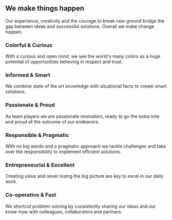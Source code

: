 ## We make things happen

Our experience, creativity and the courage to break new ground bridge the gap between ideas and successful solutions. Overall we make change happen.

### Colorful & Curious

With a curious and open mind, we see the world's many colors as a huge potential of opportunities believing in respect and trust.

### Informed & Smart

We combine state of the art knowledge with situational facts to create smart solutions.

### Passionate & Proud

As team players we are passionate innovators, ready to go the extra mile and proud of the outcome of our endeavors.

### Responsible & Pragmatic

With no big words and a pragmatic approach we tackle challenges and take over the responsibility to implement efficient solutions.

### Entrepreneurial & Excellent

Creating value and never losing the big picture are key to excel in our daily work.

### Co-operative & Fast

We shortcut problem-solving by consistently sharing our ideas and our know-how with colleagues, collaborators and partners.
